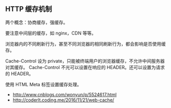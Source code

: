 ## HTTP 缓存机制

两个概念：协商缓存，强缓存。

要注意中间层的缓存，如 nginx，CDN 等等。

浏览器内的不同刷新行为，甚至不同浏览器的相同刷新行为，都会影响是否使用缓存。

Cache-Control 设为 private，只能被终端用户的浏览器缓存，不允许中间服务器对其缓存。
Cache-Control 不光可以设置在响应的 HEADER。还可以设置为请求的 HEADER。

使用 HTML Meta 标签设置缓存处理。

- http://www.cnblogs.com/wonyun/p/5524617.html
- http://coderlt.coding.me/2016/11/21/web-cache/
